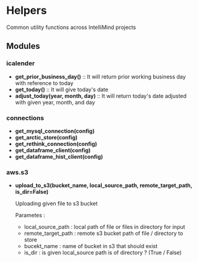 # Helpers

Common utility functions across IntelliMind projects

## Modules

### icalender
* **get_prior_business_day()** ::
It will return prior working business day with reference to today
* **get_today()** ::
It will give today's date
* **adjust_today(year, month, day)** ::
It will return today's date adjusted with given year, month, and day

### connections
* **get_mysql_connection(config)**
* **get_arctic_store(config)**
* **get_rethink_connection(config)**
* **get_dataframe_client(config)**
* **get_dataframe_hist_client(config)**

### aws.s3
* **upload_to_s3(bucket_name, local_source_path, remote_target_path, is_dir=False)**
	
	Uploading given file to s3 bucket

	Parametes :
	* local_source_path : local path of file or files in directory for input
	* remote_target_path : remote s3 bucket path of file / directory to store
	* bucekt_name : name of bucket in s3 that should exist
	* is_dir : is given local_source path is of directory ? (True / False)
